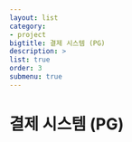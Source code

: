 ```yaml
---
layout: list
category:
- project
bigtitle: 결제 시스템 (PG)
description: >
list: true
order: 3
submenu: true
---
```

# 결제 시스템 (PG)
